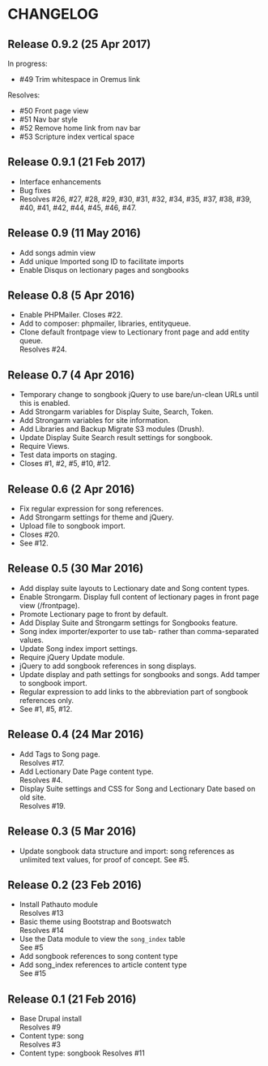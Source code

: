 # CHANGELOG

## Release 0.9.2 (25 Apr 2017)

In progress:
- #49 Trim whitespace in Oremus link

Resolves:
- #50 Front page view
- #51 Nav bar style
- #52 Remove home link from nav bar
- #53 Scripture index vertical space

## Release 0.9.1 (21 Feb 2017)

- Interface enhancements
- Bug fixes
- Resolves #26, #27, #28, #29, #30, #31, #32, #34, #35, #37, #38, #39, #40, #41, #42, #44, #45, #46, #47.

## Release 0.9 (11 May 2016)

- Add songs admin view
- Add unique Imported song ID to facilitate imports
- Enable Disqus on lectionary pages and songbooks

## Release 0.8 (5 Apr 2016)

- Enable PHPMailer. Closes #22.
- Add to composer: phpmailer, libraries, entityqueue.
- Clone default frontpage view to Lectionary front page and add entity queue.  
  Resolves #24.

## Release 0.7 (4 Apr 2016)

- Temporary change to songbook jQuery to use bare/un-clean URLs until this is enabled.
- Add Strongarm variables for Display Suite, Search, Token.
- Add Strongarm variables for site information.
- Add Libraries and Backup Migrate S3 modules (Drush).
- Update Display Suite Search result settings for songbook.
- Require Views.
- Test data imports on staging.
- Closes #1, #2, #5, #10, #12.

## Release 0.6 (2 Apr 2016)

- Fix regular expression for song references.
- Add Strongarm settings for theme and jQuery.
- Upload file to songbook import.
- Closes #20.
- See #12.

## Release 0.5 (30 Mar 2016)

- Add display suite layouts to Lectionary date and Song content types.
- Enable Strongarm. Display full content of lectionary pages in front page view (/frontpage).
- Promote Lectionary page to front by default.
- Add Display Suite and Strongarm settings for Songbooks feature.
- Song index importer/exporter to use tab- rather than comma-separated values.
- Update Song index import settings.
- Require jQuery Update module.
- jQuery to add songbook references in song displays.
- Update display and path settings for songbooks and songs. Add tamper to songbook import.
- Regular expression to add links to the abbreviation part of songbook references only.
- See #1, #5, #12.

## Release 0.4 (24 Mar 2016)

- Add Tags to Song page.  
  Resolves #17.
- Add Lectionary Date Page content type.  
  Resolves #4.
- Display Suite settings and CSS for Song and Lectionary Date based on old site.  
  Resolves #19.

## Release 0.3 (5 Mar 2016)

- Update songbook data structure and import: song references as unlimited text values, for proof of concept.
  See #5.

## Release 0.2 (23 Feb 2016)

- Install Pathauto module  
  Resolves #13
- Basic theme using Bootstrap and Bootswatch  
  Resolves #14
- Use the Data module to view the `song_index` table  
  See #5
- Add songbook references to song content type
- Add song_index references to article content type  
  See #15

## Release 0.1 (21 Feb 2016)

- Base Drupal install  
  Resolves #9
- Content type: song  
  Resolves #3
- Content type: songbook
  Resolves #11
